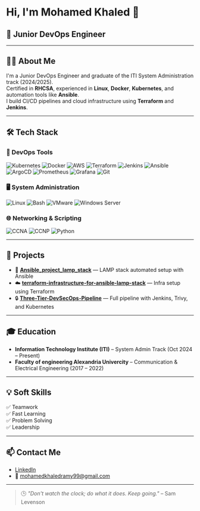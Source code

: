 

# Hi, I'm Mohamed Khaled 👋  
## 🚀 Junior DevOps Engineer  

---

## 👨‍💻 About Me  
I'm a Junior DevOps Engineer and graduate of the ITI System Administration track (2024/2025).  
Certified in **RHCSA**, experienced in **Linux**, **Docker**, **Kubernetes**, and automation tools like **Ansible**.  
I build CI/CD pipelines and cloud infrastructure using **Terraform** and **Jenkins**.  

---

## 🛠️ Tech Stack  

### 🚀 DevOps Tools  
![Kubernetes](https://img.shields.io/badge/Kubernetes-326CE5?style=for-the-badge&logo=kubernetes&logoColor=white)
![Docker](https://img.shields.io/badge/Docker-2496ED?style=for-the-badge&logo=docker&logoColor=white)
![AWS](https://img.shields.io/badge/AWS-232F3E?style=for-the-badge&logo=amazonaws&logoColor=white)
![Terraform](https://img.shields.io/badge/Terraform-7B42BC?style=for-the-badge&logo=terraform&logoColor=white)
![Jenkins](https://img.shields.io/badge/Jenkins-D24939?style=for-the-badge&logo=jenkins&logoColor=white)
![Ansible](https://img.shields.io/badge/Ansible-EE0000?style=for-the-badge&logo=ansible&logoColor=white)
![ArgoCD](https://img.shields.io/badge/ArgoCD-FB446B?style=for-the-badge&logo=argo&logoColor=white)
![Prometheus](https://img.shields.io/badge/Prometheus-E6522C?style=for-the-badge&logo=prometheus&logoColor=white)
![Grafana](https://img.shields.io/badge/Grafana-F46800?style=for-the-badge&logo=grafana&logoColor=white)
![Git](https://img.shields.io/badge/Git-F05032?style=for-the-badge&logo=git&logoColor=white)

### 🖥️ System Administration  
![Linux](https://img.shields.io/badge/Linux-FCC624?style=for-the-badge&logo=linux&logoColor=black)
![Bash](https://img.shields.io/badge/Bash-4EAA25?style=for-the-badge&logo=gnu-bash&logoColor=white)
![VMware](https://img.shields.io/badge/VMware-607078?style=for-the-badge&logo=vmware&logoColor=white)
![Windows Server](https://img.shields.io/badge/Windows_Server-0078D6?style=for-the-badge&logo=windows&logoColor=white)

### 🌐 Networking & Scripting  
![CCNA](https://img.shields.io/badge/CCNA-0C7CC0?style=for-the-badge)
![CCNP](https://img.shields.io/badge/CCNP-FF6F00?style=for-the-badge)
![Python](https://img.shields.io/badge/Python-3776AB?style=for-the-badge&logo=python&logoColor=white)


---

## 📂 Projects  

- 🔧 **[Ansible_project_lamp_stack](https://github.com/YOUR_USERNAME/Ansible_project_lamp_stack)** — LAMP stack automated setup with Ansible  
- ☁️ **[terraform-infrastructure-for-ansible-lamp-stack](https://github.com/YOUR_USERNAME/terraform-infrastructure-for-ansible-lamp-stack)** — Infra setup using Terraform  
- 🔒 **[Three-Tier-DevSecOps-Pipeline](https://github.com/YOUR_USERNAME/Three-Tier-DevSecOps-Pipeline)** — Full pipeline with Jenkins, Trivy, and Kubernetes  

---

## 🎓 Education  

- **Information Technology Institute (ITI)** – System Admin Track (Oct 2024 – Present)  
- **Faculty of engineering Alexandria Univercity** – Communication & Electrical Engineering (2017 – 2022)  

---

## 💡 Soft Skills  

✅ Teamwork  
✅ Fast Learning  
✅ Problem Solving  
✅ Leadership  

---

## 📫 Contact Me  

- [LinkedIn](https://www.linkedin.com/in/mohamed-khaled-3795321b8/) 
- 📧 mohamedkhaledramy99@gmail.com

---

> 🕒 *"Don't watch the clock; do what it does. Keep going."* – Sam Levenson




